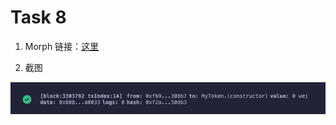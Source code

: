 # Task 8

1. Morph 链接：[这里](https://explorer-holesky.morphl2.io/address/0x259eFA0852b6002406363baD90011a0025c3977A?tab=contract)

2. 截图

![](Morph.png)
